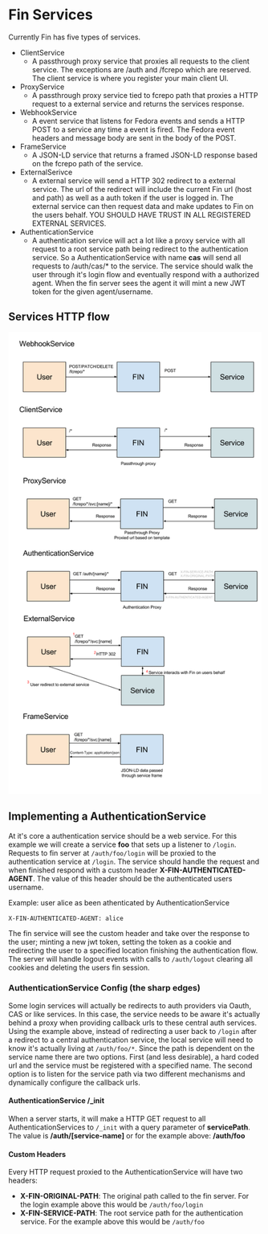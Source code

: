 # Fin Services

Currently Fin has five types of services.

- ClientService
  - A passthrough proxy service that proxies all requests to the client service.  The exceptions are /auth and /fcrepo which are reserved.  The client service is where you register your main client UI.
- ProxyService
  - A passthrough proxy service tied to fcrepo path that proxies a HTTP request to a external service
  and returns the services response.
- WebhookService
  - A event service that listens for Fedora events and sends a HTTP POST to a service any time a event is fired.  The Fedora event headers and message body are sent in the body of the POST.
- FrameService
  - A JSON-LD service that returns a framed JSON-LD response based on the fcrepo path of the service.
- ExternalSerivce
  - A external service will send a HTTP 302 redirect to a external service.  The url of the redirect will include the current Fin url (host and path) as well as a auth token if the user is logged in.  The external service can then request data and make updates to Fin on the users behalf.  YOU SHOULD HAVE TRUST IN ALL REGISTERED EXTERNAL SERVICES.
- AuthenticationService
  - A authentication service will act a lot like a proxy service with all request to a root service path being redirect to the authentication service.  So a AuthenticationService with name **cas** will send all requests to /auth/cas/* to the service. The service should walk the user through it's login flow and eventually respond with a authorized agent.  When the fin server sees the agent it will mint a new JWT token for the given agent/username.

## Services HTTP flow

![Service Overview](fin-service-overview.png)

## Implementing a AuthenticationService

At it's core a authentication service should be a web service.  For this example we will create a service **foo** that sets up a listener to `/login`.  Requests to fin server at `/auth/foo/login` will be proxied to the authentication service at `/login`.  The service should handle the request and when finished respond with a custom header **X-FIN-AUTHENTICATED-AGENT**.  The value of this header should be the authenticated users username.

Example: user alice as been athenticated by AuthenticationService
```
X-FIN-AUTHENTICATED-AGENT: alice
```

The fin service will see the custom header and take over the response to the user; minting a new jwt token, setting the token as a cookie and redirecting the user to a specified location finishing the authentication flow.  The server will handle logout events with calls to `/auth/logout` clearing all cookies and deleting the users fin session.

### AuthenticationService Config (the sharp edges)

Some login services will actually be redirects to auth providers via Oauth, CAS or like services.  In this case, the service needs to be aware it's actually behind a proxy when providing callback urls to these central auth services.  Using the example above, instead of redirecting a user back to `/login` after a redirect to a central authentication service, the local service will need to know it's actually living at `/auth/foo/*`.  Since the path is dependent on the service name there are two options.  First (and less desirable), a hard coded url and the service must be registered with a specified name.  The second option is to listen for the service path via two different mechanisms and dynamically configure the callback urls.

#### AuthenticationService /_init 

When a server starts, it will make a HTTP GET request to all AuthenticationServices to `/_init` with a query parameter of **servicePath**.  The value is **/auth/[service-name]** or for the example above: **/auth/foo**

#### Custom Headers

Every HTTP request proxied to the AuthenticationService will have two headers:

 - **X-FIN-ORIGINAL-PATH**: The original path called to the fin server.  For the login example above this would be `/auth/foo/login`
 - **X-FIN-SERVICE-PATH**: The root service path for the authentication service.  For the example above this would be `/auth/foo`
